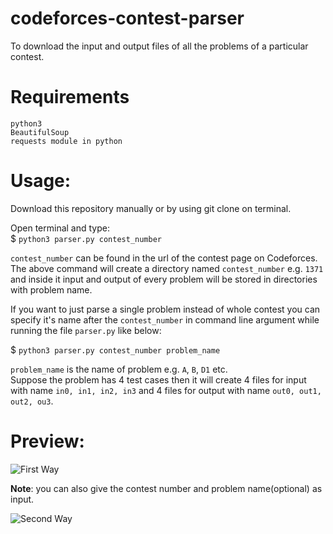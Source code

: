 # codeforces-contest-parser
To download the input and output files of all the problems of a particular contest.

# Requirements
 `python3` <br>
 `BeautifulSoup` <br>
 `requests module in python` <br>

# Usage: 
Download this repository manually or by using git clone on terminal.<br>

Open terminal and type: <br>
$ `python3 parser.py contest_number` <br>

`contest_number` can be found in the url of the contest page on Codeforces. The above command will create a directory named `contest_number` e.g. `1371` and inside it input and output of every problem will be stored in directories with problem name.<br>

If you want to just parse a single problem instead of whole contest you can specify it's name after the `contest_number` in command line argument while running the file `parser.py` like below:

$ `python3 parser.py contest_number problem_name` <br>

`problem_name` is the name of problem e.g. `A`, `B`, `D1` etc. <br>
Suppose the problem has 4 test cases then it will create 4 files for input with name `in0, in1, in2, in3` and 4 files for output with name `out0, out1, out2, ou3`.


# Preview:

![First Way](https://i.ibb.co/PW5rJQT/term.png) <br>

**Note**: you can also give the contest number and problem name(optional) as input.

![Second Way](https://i.ibb.co/840VNfJ/term2.png) <br>


